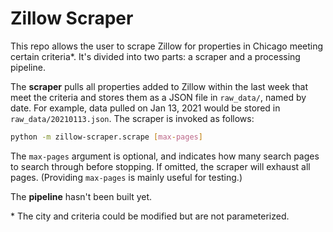 # Zillow Scraper


This repo allows the user to scrape Zillow for properties in Chicago meeting certain criteria\*.
It's divided into two parts: a scraper and a processing pipeline.

The **scraper** pulls all properties added to Zillow within the last week that meet the criteria and stores them as a JSON file in `raw_data/`, named by date.
For example, data pulled on Jan 13, 2021 would be stored in `raw_data/20210113.json`.
The scraper is invoked as follows:
```bash
python -m zillow-scraper.scrape [max-pages]
```
The `max-pages` argument is optional, and indicates how many search pages to search through before stopping.
If omitted, the scraper will exhaust all pages.
(Providing `max-pages` is mainly useful for testing.)

The **pipeline** hasn't been built yet.


\* The city and criteria could be modified but are not parameterized.
